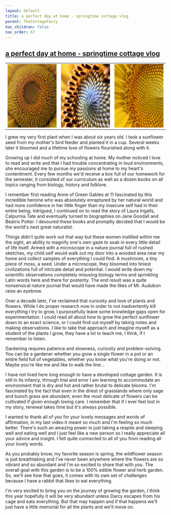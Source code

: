 ```yaml
---
layout: default
title: a perfect day at home - springtime cottage vlog
parent: TheCottageFairy
has_children: false
nav_order: 67
---
```


## [a perfect day at home - springtime cottage vlog](https://www.youtube.com/watch?v=3Qv2K_0GEE0)

<div>
<table align="center">
	<tr>
		<td align="center">
			<img src="../../posters/a_perfect_day_at_home_-_springtime_cottage_vlog-[3Qv2K_0GEE0]/generated_00.png" height="200" width="200"/>
		</td>
		<td align="center">
			<img src="../../posters/a_perfect_day_at_home_-_springtime_cottage_vlog-[3Qv2K_0GEE0]/generated_01.png" height="200" width="200"/>
		</td>
		<td align="center">
			<img src="../../posters/a_perfect_day_at_home_-_springtime_cottage_vlog-[3Qv2K_0GEE0]/generated_02.png" height="200" width="200"/>
		</td>
	</tr>
</table>
</div>

I grew my very first plant when I was about six years old. I took a sunflower seed from my mother's bird feeder and planted it in a cup. Several weeks later it bloomed and a lifetime love of flowers flourished along with it.

Growing up I did much of my schooling at home. My mother noticed I love to read and write and that I had trouble concentrating in loud environments, she encouraged me to pursue my passions at home to my heart's contentment. Every few months we'd receive a box full of our homework for the semester, it consisted of our curriculum as well as a dozen books on all topics ranging from biology, history and folklore.

I remember first reading Anne of Green Gables at 11 fascinated by this incredible heroine who was absolutely enraptured by her natural world and had more confidence in her little finger than my insecure self had in their entire being. Intrigued, I continued on to read the story of Laura Ingalls, Calpurnia Tate and eventually turned to biographies on Jane Goodall and Beatrix Potter. I devoured these books and promptly decided that I would be the world's next great naturalist.

Things didn't quite work out that way but these women instilled within me the sight, an ability to magnify one's own gaze to soak in every little detail of life itself. Armed with a microscope in a nature journal full of rushed sketches, my child self would walk out my door into a wooded area near my home and collect samples of everything I could find. A mushroom, a tiny piece of moss, a seed. Under a microscope, they bloomed into tiniest civilizations full of intricate detail and potential. I would write down my scientific observations completely misusing biology terms and sprinkling Latin words here and there for posterity. The end result was a quite nonsensical nature journal that would have made the likes of Mr. Audubon raise an eyebrow.

Over a decade later, I've reclaimed that curiosity and love of plants and flowers. While I do proper research now in order to not inadvertently kill everything I try to grow, I purposefully leave some knowledge gaps open for experimentation. I could read all about how to grow the perfect sunflower down to an exact science, or I could find out myself by taking notes and making observations. I like to take that approach and imagine myself as a student of the plants I grow, they have a lot to teach me, I think, if I remember to listen.

Gardening requires patience and slowness, curiosity and problem-solving. You can be a gardener whether you grow a single flower in a pot or an entire field full of vegetables, whether you know what you're doing or not. Maybe you're like me and like to walk the line...

I have not lived here long enough to have a developed cottage garden. It is still in its infancy, through trial and error I am learning to accommodate an environment that is dry and hot and rather brutal to delicate blooms. I'm fascinated by the fact that even in the driest of grasslands where only sage and bunch grass are abundant, even the most delicate of flowers can be cultivated if given enough loving care. I remember that if I ever feel lost in my story, renewal takes time but it's always possible.

I wanted to thank all of you for your lovely messages and words of affirmation, in my last video it meant so much and I'm feeling so much better. There's such an amazing power in just taking a respite and sleeping well and eating well and I just feel like a new person so I really appreciate all your advice and insight. I felt quite connected to all of you from reading all your lovely words.

As you probably know, my favorite season is spring, the wildflower season is just breathtaking and I've never been anywhere where the flowers are so vibrant and so abundant and I'm so excited to share that with you. The overall goal with this garden is to be a 100% edible flower and herb garden. So, we'll see how that goes, it comes with its own set of challenges because I have a rabbit that likes to eat everything.

I'm very excited to bring you on the journey of growing the garden, I think this year hopefully it will be very abundant unless Darcy escapes from his cage and eats everything. But that may happen and if that happens we'll just have a little memorial for all the plants and we'll move on.